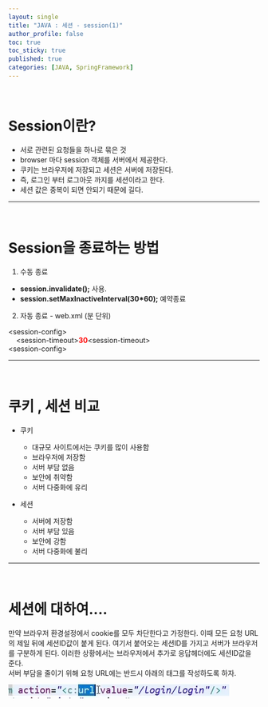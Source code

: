 ```yaml
---
layout: single
title: "JAVA : 세션 - session(1)"
author_profile: false
toc: true
toc_sticky: true
published: true
categories: [JAVA, SpringFramework]
---
```


<br>

# Session이란?

* 서로 관련된 요청들을 하나로 묶은 것
* browser 마다 session 객체를 서버에서 제공한다.
* 쿠키는 브라우저에 저장되고 세션은 서버에 저장된다.
* 즉, 로그인 부터 로그아웃 까지를 세션이라고 한다.
* 세션 값은 중복이 되면 안되기 때문에 길다.

<hr>
<br>

# Session을 종료하는 방법

1. 수동 종료
  - **session.invalidate();** 사용.
  - **session.setMaxInactiveInterval(30*60);** 예약종료

2. 자동 종료 - web.xml (분 단위)
  <div class="notice--info">
    &lt;session-config&gt; <br>
      &nbsp; &nbsp; &lt;session-timeout&gt;<b style="color:red;">30</b>&lt;session-timeout&gt; <br>
    &lt;session-config&gt;
  </div>

<hr>
<br>

# 쿠키 , 세션 비교

* 쿠키
  - 대규모 사이트에서는 쿠키를 많이 사용함
  - 브라우저에 저장함
  - 서버 부담 없음
  - 보안에 취약함
  - 서버 다중화에 유리

* 세션
  - 서버에 저장함
  - 서버 부담 있음
  - 보안에 강함
  - 서버 다중화에 불리

<hr>
<br>

# 세션에 대하여....

<div class="notice--info">
만약 브라우저 환경설정에서 cookie를 모두 차단한다고 가정한다. 이때 모든 요청 URL의 제일 뒤에 세션ID값이 붙게 된다.
여기서 붙어오는 세션ID를 가지고 서버가 브라우저를 구분하게 된다.
이러한 상황에서는 브라우저에서 추가로 응답헤더에도 세션ID값을 준다.
</div>

<div class="notice--info">
서버 부담을 줄이기 위해 요청 URL에는 반드시 아래의 태그를 작성하도록 하자.
</div>

<img src="/assets/images/JAVA/JAVA-요청URL.png/">